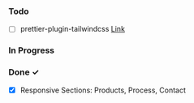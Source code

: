 ### Todo

- [ ] prettier-plugin-tailwindcss [Link](https://github.com/tailwindlabs/prettier-plugin-tailwindcss)  

### In Progress


### Done ✓

- [x] Responsive Sections: Products, Process, Contact  


